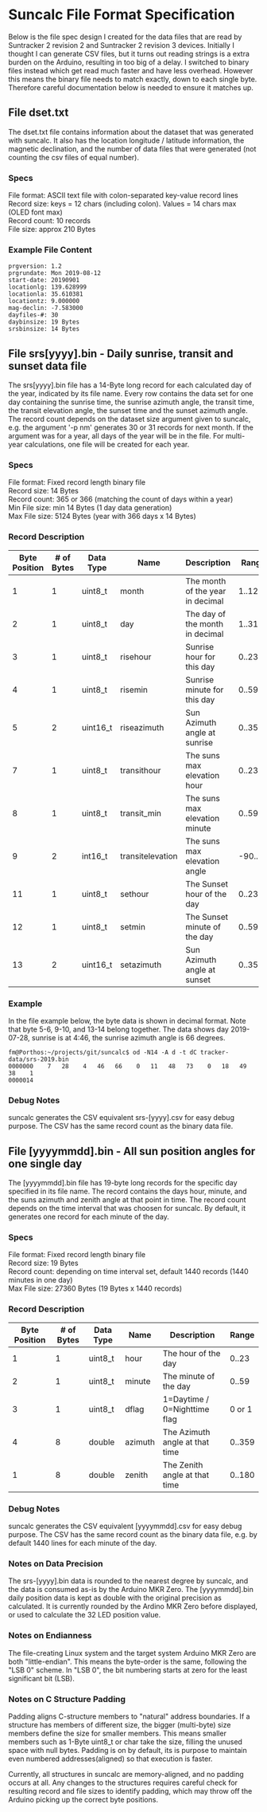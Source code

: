 # Suncalc File Format Specification

Below is the file spec design I created for the data files that are read by Suntracker 2
revision 2 and Suntracker 2 revision 3 devices. Initially I thought I can generate CSV files,
but it turns out reading strings is a extra burden on the Arduino, resulting in too
big of a delay. I switched to binary files instead which get read much faster and have
less overhead. However this means the binary file needs to match exactly, down to each single
byte. Therefore careful documentation below is needed to ensure it matches up.

## File dset.txt

The dset.txt file contains information about the dataset that was generated with suncalc.
It also has the location longitude / latitude information, the magnetic declination, and
the number of data files that were generated (not counting the csv files of equal number).

### Specs

File format: ASCII text file with colon-separated key-value record lines  
Record size: keys = 12 chars (including colon). Values = 14 chars max (OLED font max)  
Record count: 10 records  
File size: approx 210 Bytes  

### Example File Content

```
prgversion: 1.2
prgrundate: Mon 2019-08-12
start-date: 20190901
locationlg: 139.628999
locationla: 35.610381
locationtz: 9.000000
mag-declin: -7.583000
dayfiles-#: 30
daybinsize: 19 Bytes
srsbinsize: 14 Bytes
```

## File srs[yyyy].bin - Daily sunrise, transit and sunset data file

The srs[yyyy].bin file has a 14-Byte long record for each calculated day of the year, indicated by its file name.
Every row contains the data set for one day containing the sunrise time, the sunrise azimuth angle,
the transit time, the transit elevation angle, the sunset time and the sunset azimuth angle. The record
count depends on the dataset size argument given to suncalc, e.g. the argument '-p nm' generates 30 or 31
records for next month. If the argument was for a year, all days of the year will be in the file. For
multi-year calculations, one file will be created for each year.

### Specs

File format: Fixed record length binary file  
Record size: 14 Bytes  
Record count: 365 or 366 (matching the count of days within a year)  
Min File size: min 14 Bytes (1 day data generation)  
Max File size: 5124 Bytes (year with 366 days x 14 Bytes)  

### Record Description

| Byte Position | # of Bytes | Data Type | Name          | Description                      | Range |
| ------------- | ---------- | --------- | ------------- | -------------------------------- | ----- |
| 1             | 1          | uint8_t   | month         | The month of the year in decimal | 1..12 |
| 2             | 1          | uint8_t   | day           | The day of the month in decimal  | 1..31 |
| 3             | 1          | uint8_t   | risehour      | Sunrise hour for this day        | 0..23 |
| 4             | 1          | uint8_t   | risemin       | Sunrise minute for this day      | 0..59 |
| 5             | 2          | uint16_t  | riseazimuth   | Sun Azimuth angle at sunrise     | 0..359 |
| 7             | 1          | uint8_t   | transithour   | The suns max elevation hour      | 0..23 |
| 8             | 1          | uint8_t   | transit_min   | The suns max elevation minute    | 0..59 |
| 9             | 2          | int16_t   | transitelevation | The suns max elevation angle  | -90..90 |
| 11            | 1          | uint8_t   | sethour       | The Sunset hour of the day       | 0..23 |
| 12            | 1          | uint8_t   | setmin        | The Sunset minute of the day     | 0..59 |
| 13            | 2          | uint16_t  | setazimuth    | Sun Azimuth angle at sunset      | 0..359 |

### Example

In the file example below, the byte data is shown in decimal format. Note that byte 5-6, 9-10, and 13-14
 belong together. The data shows day 2019-07-28, sunrise is at 4:46, the sunrise azimuth angle is 66 degrees.

```
fm@Porthos:~/projects/git/suncalc$ od -N14 -A d -t dC tracker-data/srs-2019.bin
0000000    7   28    4   46   66    0   11   48   73    0   18   49   38    1
0000014
```

### Debug Notes

suncalc generates the CSV equivalent srs-[yyyy].csv for easy debug purpose.
The CSV has the same record count as the binary data file.

## File [yyyymmdd].bin - All sun position angles for one single day

The [yyyymmdd].bin file has 19-byte long records for the specific day specified in its file name.
The record contains the days hour, minute, and the suns azimuth and zenith angle at that point in time.
The record count depends on the time interval that was choosen for suncalc. By default, it generates
one record for each minute of the day.

### Specs

File format: Fixed record length binary file  
Record size: 19 Bytes  
Record count: depending on time interval set, default 1440 records (1440 minutes in one day)  
Max File size: 27360 Bytes (19 Bytes x 1440 records)  

### Record Description

| Byte Position | # of Bytes | Data Type | Name          | Description                      | Range |
| ------------- | ---------- | --------- | ------------- | -------------------------------- | ----- |
| 1             | 1          | uint8_t   | hour          | The hour of the day              | 0..23 |
| 2             | 1          | uint8_t   | minute        | The minute of the day            | 0..59 |
| 3             | 1          | uint8_t   | dflag         | 1=Daytime / 0=Nighttime flag     | 0 or 1 |
| 4             | 8          | double    | azimuth       | The Azimuth angle at that time   | 0..359 |
| 1             | 8          | double    | zenith        | The Zenith angle at that time    | 0..180 |

### Debug Notes

suncalc generates the CSV equivalent [yyyymmdd].csv for easy debug purpose.
The CSV has the same record count as the binary data file, e.g. by default 1440 lines for each minute
of the day.

### Notes on Data Precision

The srs-[yyyy].bin data is rounded to the nearest degree by suncalc, and the data is consumed as-is by
the Arduino MKR Zero. The [yyyymmdd].bin daily position data is kept as double with the original precision
 as calculated. It is currently rounded by the Ardino MKR Zero before displayed, or used to calculate
the 32 LED position value.

### Notes on Endianness

The file-creating Linux system and the target system Arduino MKR Zero are both "little-endian".
This means the byte-order is the same, following the "LSB 0" scheme. In "LSB 0", the bit
 numbering starts at zero for the least significant bit (LSB).

### Notes on C Structure Padding

Padding aligns C-structure members to "natural" address boundaries. If a structure has members
 of different size, the bigger (multi-byte) size members define the size for smaller members.
This means smaller members such as 1-Byte uint8_t or char take the size, filling the unused
 space with null bytes. Padding is on by default, its is purpose to maintain even numbered
 addresses(aligned) so that execution is faster.

Currently, all structures in suncalc are memory-aligned, and no padding occurs at all. Any
changes to the structures requires careful check for resulting record and file sizes to
identify padding, which may throw off the Arduino picking up the correct byte positions.
